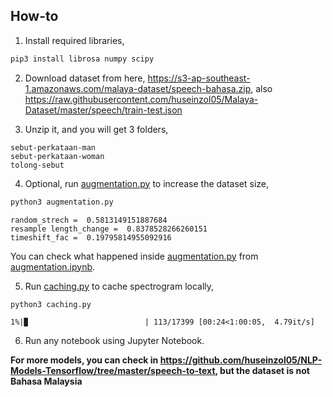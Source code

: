 ## How-to

1. Install required libraries,
```bash
pip3 install librosa numpy scipy
```

2. Download dataset from here, https://s3-ap-southeast-1.amazonaws.com/malaya-dataset/speech-bahasa.zip,
also https://raw.githubusercontent.com/huseinzol05/Malaya-Dataset/master/speech/train-test.json

3. Unzip it, and you will get 3 folders,
```text
sebut-perkataan-man
sebut-perkataan-woman
tolong-sebut
```

4. Optional, run [augmentation.py](augmentation.py) to increase the dataset size,
```bash
python3 augmentation.py
```

```text
random_strech =  0.5813149151887684
resample length_change =  0.8378528266260151
timeshift_fac =  0.19795814955092916
```

You can check what happened inside [augmentation.py](augmentation.py) from [augmentation.ipynb](augmentation.ipynb).

5. Run [caching.py](caching.py) to cache spectrogram locally,
```bash
python3 caching.py
```

```text
1%|▉                          | 113/17399 [00:24<1:00:05,  4.79it/s]
```

6. Run any notebook using Jupyter Notebook.

**For more models, you can check in https://github.com/huseinzol05/NLP-Models-Tensorflow/tree/master/speech-to-text, but the dataset is not Bahasa Malaysia**
